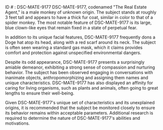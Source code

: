 ID # : DSC-MATE-9177
DSC-MATE-9177, codenamed "The Real Estate Agent," is a male monkey of unknown origin. The subject stands at roughly 3 feet tall and appears to have a thick fur coat, similar in color to that of a spider monkey. The most notable feature of DSC-MATE-9177 is its large, blue clown-like eyes that remain fixed in a state of perpetual fear. 

In addition to its unique facial features, DSC-MATE-9177 frequently dons a Doge hat atop its head, along with a red scarf around its neck. The subject is often seen wearing a standard gas mask, which it claims provides comfort and protection against unspecified environmental dangers. 

Despite its odd appearance, DSC-MATE-9177 presents a surprisingly amiable demeanor, exhibiting a strong sense of compassion and nurturing behavior. The subject has been observed engaging in conversations with inanimate objects, anthropomorphizing and assigning them names and unique characteristics. DSC-MATE-9177 has also displayed an affinity for caring for living organisms, such as plants and animals, often going to great lengths to ensure their well-being. 

Given DSC-MATE-9177's unique set of characteristics and its unexplained origins, it is recommended that the subject be monitored closely to ensure its behavior remains within acceptable parameters. Additional research is required to determine the nature of DSC-MATE-9177's abilities and motivations.